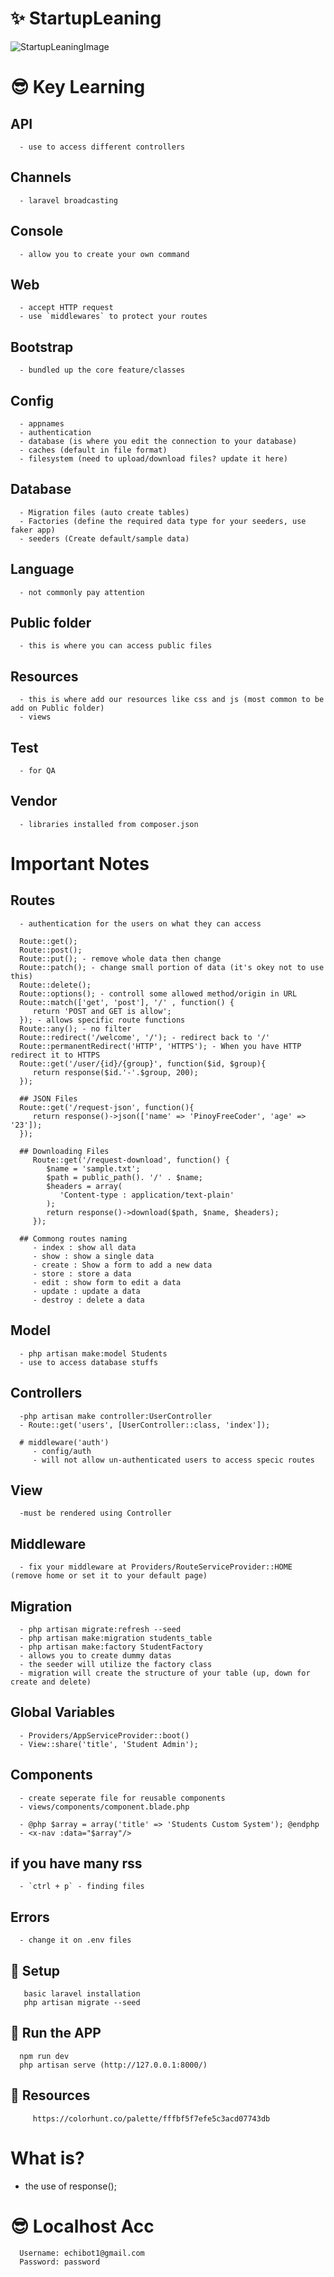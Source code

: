 # ✨ StartupLeaning
 
   ![StartupLeaningImage](https://github.com/Carlozzzzz/Laravel9_Learning/blob/main/__practice_project/QuizApp/demo_img/student_quiz_question.png)
   
# 😎 Key Learning

   ## API
      - use to access different controllers
   ## Channels
      - laravel broadcasting

   ## Console
      - allow you to create your own command
   
   ## Web
      - accept HTTP request
      - use `middlewares` to protect your routes

   ## Bootstrap
      - bundled up the core feature/classes

   ## Config
      - appnames
      - authentication
      - database (is where you edit the connection to your database)
      - caches (default in file format)
      - filesystem (need to upload/download files? update it here)

   ## Database
      - Migration files (auto create tables)
      - Factories (define the required data type for your seeders, use faker app)
      - seeders (Create default/sample data)


   ## Language
      - not commonly pay attention

   ## Public folder
      - this is where you can access public files

   ## Resources 
      - this is where add our resources like css and js (most common to be add on Public folder)
      - views

   ## Test
      - for QA

   ## Vendor
      - libraries installed from composer.json

# Important Notes
   
   ## Routes
      - authentication for the users on what they can access

      Route::get();
      Route::post();
      Route::put(); - remove whole data then change
      Route::patch(); - change small portion of data (it's okey not to use this)
      Route::delete();
      Route::options(); - controll some allowed method/origin in URL
      Route::match(['get', 'post'], '/' , function() {
         return 'POST and GET is allow';
      }); - allows specific route functions
      Route::any(); - no filter
      Route::redirect('/welcome', '/'); - redirect back to '/'
      Route::permanentRedirect('HTTP', 'HTTPS'); - When you have HTTP redirect it to HTTPS
      Route::get('/user/{id}/{group}', function($id, $group){
         return response($id.'-'.$group, 200);
      });

      ## JSON Files
      Route::get('/request-json', function(){
         return response()->json(['name' => 'PinoyFreeCoder', 'age' => '23']);
      });

      ## Downloading Files
         Route::get('/request-download', function() {
            $name = 'sample.txt';
            $path = public_path(). '/' . $name;
            $headers = array(
               'Content-type : application/text-plain'
            );
            return response()->download($path, $name, $headers);
         });

      ## Commong routes naming
         - index : show all data
         - show : show a single data
         - create : Show a form to add a new data
         - store : store a data
         - edit : show form to edit a data
         - update : update a data
         - destroy : delete a data
         
   ## Model
      - php artisan make:model Students
      - use to access database stuffs

   ## Controllers
      -php artisan make controller:UserController 
      - Route::get('users', [UserController::class, 'index']);

      # middleware('auth')
         - config/auth
         - will not allow un-authenticated users to access specic routes

   ## View
      -must be rendered using Controller

   ## Middleware
      - fix your middleware at Providers/RouteServiceProvider::HOME (remove home or set it to your default page)
      
   ## Migration 
      - php artisan migrate:refresh --seed
      - php artisan make:migration students_table
      - php artisan make:factory StudentFactory
      - allows you to create dummy datas
      - the seeder will utilize the factory class
      - migration will create the structure of your table (up, down for create and delete)

   ## Global Variables
      - Providers/AppServiceProvider::boot()
      - View::share('title', 'Student Admin');

   ## Components
      - create seperate file for reusable components
      - views/components/component.blade.php

      - @php $array = array('title' => 'Students Custom System'); @endphp
      - <x-nav :data="$array"/>


   ## if you have many rss
      - `ctrl + p` - finding files

   ## Errors
      - change it on .env files


   ## :wrench: Setup
       basic laravel installation
       php artisan migrate --seed
        
            
   ## :running: Run the APP
      npm run dev
      php artisan serve (http://127.0.0.1:8000/)

   ## :briefcase: Resources
         https://colorhunt.co/palette/fffbf5f7efe5c3acd07743db
    
# What is?
   - the use of response();

# 😎 Localhost Acc

      Username: echibot1@gmail.com
      Password: password
   
